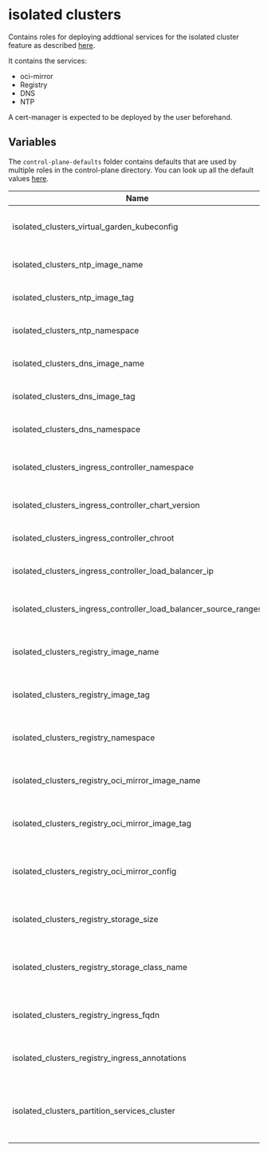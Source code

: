 # isolated clusters

Contains roles for deploying addtional services for the isolated cluster feature as described [here](https://docs.metal-stack.io/stable/overview/isolated-kubernetes/).

It contains the services:

- oci-mirror
- Registry
- DNS
- NTP

A cert-manager is expected to be deployed by the user beforehand.

## Variables

The `control-plane-defaults` folder contains defaults that are used by multiple roles in the control-plane directory. You can look up all the default values [here](control-plane-defaults/main.yaml).

| Name                                                             | Mandatory | Description                                                                                      |
| ---------------------------------------------------------------- | --------- | ------------------------------------------------------------------------------------------------ |
| isolated_clusters_virtual_garden_kubeconfig                      |           | The parsed kubeconfig to access the virutal garden.                                              |
| isolated_clusters_ntp_image_name                                 |           | The image name of the ntp service for the partition.                                             |
| isolated_clusters_ntp_image_tag                                  | yes       | The tag or version of the ntp service container image.                                           |
| isolated_clusters_ntp_namespace                                  |           | The namespace to deploy the ntp server to.                                                       |
| isolated_clusters_dns_image_name                                 |           | The image name of the dns service for the partition.                                             |
| isolated_clusters_dns_image_tag                                  | yes       | The tag or version of the dns service container image.                                           |
| isolated_clusters_dns_namespace                                  |           | The namespace to deploy the dns server to.                                                       |
| isolated_clusters_ingress_controller_namespace                   |           | The namespace where the ingress controller should be deployed to.                                |
| isolated_clusters_ingress_controller_chart_version               | yes       | The version of the ingress controller chart.                                                     |
| isolated_clusters_ingress_controller_chroot                      |           | Indicates if the image should have a changed root.                                               |
| isolated_clusters_ingress_controller_load_balancer_ip            | yes       | The load balancer source ip of the ingress controller.                                           |
| isolated_clusters_ingress_controller_load_balancer_source_ranges | yes       | The load balancer source ranges of the ingress controller.                                       |
| isolated_clusters_registry_image_name                            |           | The image name of the registry service for the partition.                                        |
| isolated_clusters_registry_image_tag                             | yes       | The tag or version of the registry service container image.                                      |
| isolated_clusters_registry_namespace                             |           | The namespace for the registry used for isolated clusters.                                       |
| isolated_clusters_registry_oci_mirror_image_name                 |           | The OCI mirror image of the registry used for isolated clusters.                                 |
| isolated_clusters_registry_oci_mirror_image_tag                  | yes       | The OCI mirror version of the registry used for isolated clusters.                               |
| isolated_clusters_registry_oci_mirror_config                     |           | Contains a mapping of source and destination images for specific versions.                       |
| isolated_clusters_registry_storage_size                          |           | The storage size of the registry used for isolated clusters.                                     |
| isolated_clusters_registry_storage_class_name                    |           | The storageClassName of the registry used for isolated clusters.                                 |
| isolated_clusters_registry_ingress_fqdn                          | yes       | The full name of the registry used for isolated clusters.                                        |
| isolated_clusters_registry_ingress_annotations                   |           | Optional ingress annotations for the registry used for isolated clusters.                        |
| isolated_clusters_partition_services_cluster                     |           | The cluster to deploy the services like ntp, dns, ingress, cert manager and the OCI registry to. |
